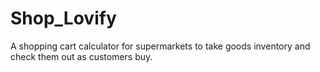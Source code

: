 # Shop_Lovify
A shopping cart calculator for supermarkets to take goods inventory and check them out as customers buy.
